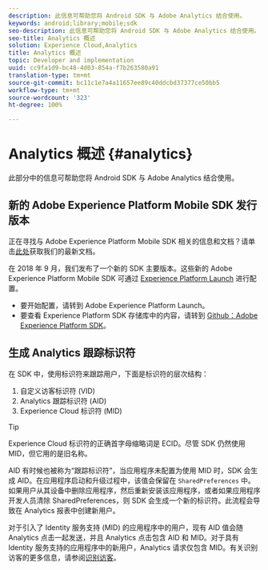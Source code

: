 ```yaml
---
description: 此信息可帮助您将 Android SDK 与 Adobe Analytics 结合使用。
keywords: android;library;mobile;sdk
seo-description: 此信息可帮助您将 Android SDK 与 Adobe Analytics 结合使用。
seo-title: Analytics 概述
solution: Experience Cloud,Analytics
title: Analytics 概述
topic: Developer and implementation
uuid: cc9fa1d9-bc48-4d03-854a-f7b263580a91
translation-type: tm+mt
source-git-commit: bc11c1e7a4a11657ee89c40ddcbd37377ce50bb5
workflow-type: tm+mt
source-wordcount: '323'
ht-degree: 100%

---
```



# Analytics 概述 {#analytics}

此部分中的信息可帮助您将 Android SDK 与 Adobe Analytics 结合使用。

## 新的 Adobe Experience Platform Mobile SDK 发行版本

正在寻找与 Adobe Experience Platform Mobile SDK 相关的信息和文档？请单击[此处](https://aep-sdks.gitbook.io/docs/)获取我们的最新文档。

在 2018 年 9 月，我们发布了一个新的 SDK 主要版本。这些新的 Adobe Experience Platform Mobile SDK 可通过 [Experience Platform Launch](https://www.adobe.com/cn/experience-platform/launch.html) 进行配置。

* 要开始配置，请转到 Adobe Experience Platform Launch。
* 要查看 Experience Platform SDK 存储库中的内容，请转到 [Github：Adobe Experience Platform SDK](https://github.com/Adobe-Marketing-Cloud/acp-sdks)。

## 生成 Analytics 跟踪标识符

在 SDK 中，使用标识符来跟踪用户，下面是标识符的层次结构：

1. 自定义访客标识符 (VID)
1. Analytics 跟踪标识符 (AID)
1. Experience Cloud 标识符 (MID)

>[!TIP]
>
>Experience Cloud 标识符的正确首字母缩略词是 ECID。尽管 SDK 仍然使用 MID，但它用的是旧名称。

AID 有时候也被称为“跟踪标识符”，当应用程序未配置为使用 MID 时，SDK 会生成 AID。在应用程序启动和升级过程中，该值会保留在 `SharedPreferences` 中。如果用户从其设备中删除应用程序，然后重新安装该应用程序，或者如果应用程序开发人员清除 SharedPreferences，则 SDK 会生成一个新的标识符。此流程会导致在 Analytics 报表中创建新用户。

对于引入了 Identity 服务支持 (MID) 的应用程序中的用户，现有 AID 值会随 Analytics 点击一起发送，并且 Analytics 点击包含 AID 和 MID。对于具有 Identity 服务支持的应用程序中的新用户，Analytics 请求仅包含 MID。有关识别访客的更多信息，请参阅[识别访客](https://docs.adobe.com/content/help/zh-Hans/analytics/export/analytics-data-feed/data-feed-contents/datafeeds-visid.html)。
